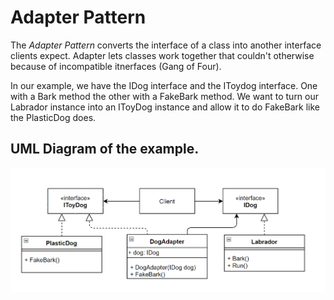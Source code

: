 # Adapter Pattern

The *Adapter Pattern* converts the interface of a class into another interface clients expect. Adapter lets classes work together that couldn't otherwise because of incompatible itnerfaces (Gang of Four).

In our example, we have the IDog interface and the IToydog interface. One with a Bark method the other with a FakeBark method. We want to turn our Labrador instance into an IToyDog instance and allow it to do FakeBark like the PlasticDog does.

## UML Diagram of the example.
![](AdapterPattern.PNG)
